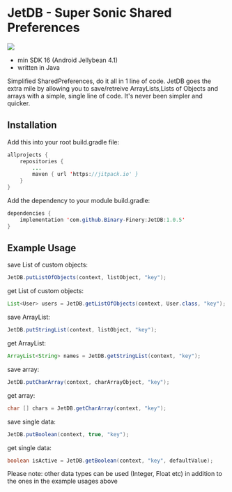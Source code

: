 # JetDB - Super Sonic Shared Preferences

[![](https://jitpack.io/v/Binary-Finery/JetDB.svg)](https://jitpack.io/#Binary-Finery/JetDB)

- min SDK 16 (Android Jellybean 4.1)
- written in Java

Simplified SharedPreferences, do it all in 1 line of code. JetDB goes the extra mile by allowing you to save/retreive ArrayLists,Lists of Objects and arrays with a simple, single line of code. It's never been simpler and quicker.

## Installation

Add this into your root build.gradle file:

```java
allprojects {
	repositories {
		...
		maven { url 'https://jitpack.io' }
	}
}
```

Add the dependency to your module build.gradle:

```java
dependencies {
	implementation 'com.github.Binary-Finery:JetDB:1.0.5'
}
```

## Example Usage

save List of custom objects:
```java
JetDB.putListOfObjects(context, listObject, "key");
```
get List of custom objects:
```java
List<User> users = JetDB.getListOfObjects(context, User.class, "key");
```
save ArrayList:
```java
JetDB.putStringList(context, listObject, "key");
```
get ArrayList:
```java
ArrayList<String> names = JetDB.getStringList(context, "key");
```
save array:
```java
JetDB.putCharArray(context, charArrayObject, "key");
```
get array:
```java
char [] chars = JetDB.getCharArray(context, "key");
```
save single data:
```java
JetDB.putBoolean(context, true, "key");
```
get single data:
```java
boolean isActive = JetDB.getBoolean(context, "key", defaultValue);
```

Please note: other data types can be used (Integer, Float etc) in addition to the ones in the example usages above




